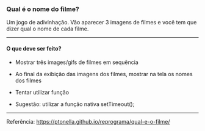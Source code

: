 ### Qual é o nome do filme?

Um jogo de adivinhação. Vão aparecer 3 imagens de filmes e você tem que dizer qual o nome de cada filme.

***

#### O que deve ser feito?

* Mostrar três images/gifs de filmes em sequência
* Ao final da exibição das imagens dos filmes, mostrar na tela os nomes dos filmes

* Tentar utilizar função

- Sugestão: utilizar a função nativa setTimeout();

***

Referência: https://ptonella.github.io/reprograma/qual-e-o-filme/
